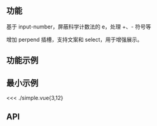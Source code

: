 ## 功能

基于 input-number，屏蔽科学计数法的 e，处理 +、- 符号等

增加 perpend 插槽，支持文案和 select，用于增强展示。

## 功能示例

<Example />

## 最小示例

<<< ./simple.vue{3,12}

## API

<Usage />

<script setup>
import Example from "./example.vue";
import Usage from "./usage.vue";
</script>